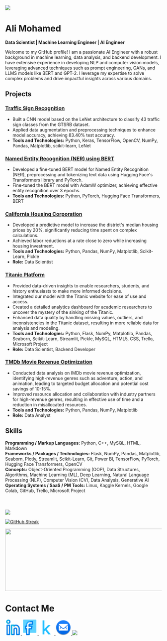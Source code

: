 <!--     Header -->
<img src="https://capsule-render.vercel.app/api?type=waving&color=gradient&height=200&section=header&text=Hello%20World!😁&fontSize=70&animation=blink&fontAlign=33&fontAlignY=30" />

<!--     Paragraph -->
<h1>Ali Mohamed</h1>
<p><strong>Data Scientist | Machine Learning Engineer | AI Engineer</strong></p>
<p>Welcome to my GitHub profile! I am a passionate AI Engineer with a robust background in machine learning, data analysis, and backend development. I have extensive experience in developing NLP and computer vision models, leveraging advanced techniques such as prompt engineering, GANs, and LLMS models like BERT and GPT-2. I leverage my expertise to solve complex problems and drive impactful insights across various domains.</p>


<h2>Projects</h2>
<h3><a href="https://github.com/alim9hamed/german_traffic_signs.git">Traffic Sign Recognition</a></h3>
<ul>
    <li>Built a CNN model based on the LeNet architecture to classify 43 traffic sign classes from the GTSRB dataset.</li>
    <li>Applied data augmentation and preprocessing techniques to enhance model accuracy, achieving 83.40% test accuracy.</li>
    <li><strong>Tools and Technologies:</strong> Python, Keras, TensorFlow, OpenCV, NumPy, Pandas, Matplotlib, scikit-learn, LeNet</li>
</ul>

<h3><a href="https://github.com/alim9hamed/NERbert.git">Named Entity Recognition (NER) using BERT</a></h3>
<ul>
    <li>Developed a fine-tuned BERT model for Named Entity Recognition (NER), preprocessing and tokenizing text data using Hugging Face's Transformers library and PyTorch.</li>
    <li>Fine-tuned the BERT model with AdamW optimizer, achieving effective entity recognition over 3 epochs.</li>
    <li><strong>Tools and Technologies:</strong> Python, PyTorch, Hugging Face Transformers, BERT</li>
</ul>
<h3><a href="https://github.com/alim9hamed/California_House_Prices.git">California Housing Corporation</a></h3>
<ul>
    <li>Developed a predictive model to increase the district's median housing prices by 20%, significantly reducing time spent on complex calculations.</li>
    <li>Achieved labor reductions at a rate close to zero while increasing housing investment.</li>
    <li><strong>Tools and Technologies:</strong> Python, Pandas, NumPy, Matplotlib, Scikit-Learn, Pickle</li>
    <li><strong>Role:</strong> Data Scientist</li>
</ul>

<h3><a href="https://github.com/alim9hamed/titanic_platform.git">Titanic Platform</a></h3>
<ul>
    <li>Provided data-driven insights to enable researchers, students, and history enthusiasts to make more informed decisions.</li>
    <li>Integrated our model with the Titanic website for ease of use and access.</li>
    <li>Created a detailed analytics dashboard for academic researchers to uncover the mystery of the sinking of the Titanic.</li>
    <li>Enhanced data quality by handling missing values, outliers, and inconsistencies in the Titanic dataset, resulting in more reliable data for analysis and modeling.</li>
    <li><strong>Tools and Technologies:</strong> Python, Flask, NumPy, Matplotlib, Pandas, Seaborn, Scikit-Learn, Streamlit, Pickle, MySQL, HTML5, CSS, Trello, Microsoft Project</li>
    <li><strong>Role:</strong> Data Scientist, Backend Developer</li>
</ul>

<h3><a href="https://github.com/alim9hamed/TMDb-movie-data.git">TMDb Movie Revenue Optimization</a></h3>
<ul>
    <li>Conducted data analysis on IMDb movie revenue optimization, identifying high-revenue genres such as adventure, action, and animation, leading to targeted budget allocation and potential cost savings of 10-15%.</li>
    <li>Improved resource allocation and collaboration with industry partners for high-revenue genres, resulting in effective use of time and a reduction in misallocated resources.</li>
    <li><strong>Tools and Technologies:</strong> Python, Pandas, NumPy, Matplotlib</li>
    <li><strong>Role:</strong> Data Analyst</li>
</ul>



<h2>Skills</h2>
<div><strong>Programming / Markup Languages:</strong> Python, C++, MySQL, HTML, Markdown</div>
<div><strong>Frameworks / Packages / Technologies:</strong> Flask, NumPy, Pandas, Matplotlib, Seaborn, Plotly, Streamlit, Scikit-Learn, Git, Power BI, TensorFlow, PyTorch, Hugging Face Transformers, OpenCV</div>
<div><strong>Concepts:</strong> Object-Oriented Programming (OOP), Data Structures, Algorithms, Machine Learning (ML), Deep Learning, Natural Language Processing (NLP), Computer Vision (CV), Data Analysis, Generative AI</div>
<div><strong>Operating Systems / SaaS / PM Tools:</strong> Linux, Kaggle Kernels, Google Colab, GitHub, Trello, Microsoft Project</div>


<!--     Stats -->
<br>
<br>
<br> 
<a href="https://github.com/alim9hamed/convoychat">
  <img height=200 align="center" src="https://github-readme-stats.vercel.app/api/top-langs?username=alim9hamed&layout=compact&langs_count=8&card_width=500" />
</a>

[![GitHub Streak](https://github-readme-streak-stats.herokuapp.com?user=alim9hamed&theme=prussian&hide_border=true&border_radius=10&date_format=%5BY%20%5DM%20j&exclude_days=Sun%2CMon%2CTue%2CWed%2CThu%2CFri%2CSat&card_width=1000)](https://git.io/streak-stats)

<a href="https://github.com/alim9hamed/github-readme-stats">
  <img height=200 width=1000 align="center" src="https://github-readme-stats.vercel.app/api?username=alim9hamed" />
</a>

<!--     Links -->
<h1>Contact Me</h1>
<a href="https://www.linkedin.com/in/ِali-mohamed-4218391b1">
  <img height="50" src="linkedin.png"/>
</a>
<a href="https://www.facebook.com/profile.php?id=100078176362609&mibextid=b06tZ0">
  <img height="50" src="facebook.png"/>
</a>
<a href="https://www.kaggle.com/alimohamed01">
  <img height="50" src="kaggle.png"/>
</a>
<a href="mailto:alim9hamem1000@gmail.com">
  <img height="50" src="email.png"/>
</a>

<!--     Footer -->
<img src="https://capsule-render.vercel.app/api?type=waving&color=gradient&height=100&section=footer&fontSize=70&animation=blink&fontAlign=33&fontAlignY=30" />
